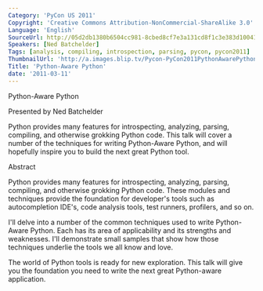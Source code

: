 ```yaml
---
Category: 'PyCon US 2011'
Copyright: 'Creative Commons Attribution-NonCommercial-ShareAlike 3.0'
Language: 'English'
SourceUrl: http://05d2db1380b6504cc981-8cbed8cf7e3a131cd8f1c3e383d10041.r93.cf2.rackcdn.com/pycon-us-2011/447_python-aware-python.mp4
Speakers: [Ned Batchelder]
Tags: [analysis, compiling, introspection, parsing, pycon, pycon2011]
ThumbnailUrl: 'http://a.images.blip.tv/Pycon-PyCon2011PythonAwarePython331.png'
Title: 'Python-Aware Python'
date: '2011-03-11'
---
```

Python-Aware Python

Presented by Ned Batchelder

Python provides many features for introspecting, analyzing, parsing,
compiling, and otherwise grokking Python code. This talk will cover a number
of the techniques for writing Python-Aware Python, and will hopefully inspire
you to build the next great Python tool.

Abstract

Python provides many features for introspecting, analyzing, parsing,
compiling, and otherwise grokking Python code. These modules and techniques
provide the foundation for developer's tools such as autocompletion IDE's,
code analysis tools, test runners, profilers, and so on.

I'll delve into a number of the common techniques used to write Python-Aware
Python. Each has its area of applicability and its strengths and weaknesses.
I'll demonstrate small samples that show how those techniques underlie the
tools we all know and love.

The world of Python tools is ready for new exploration. This talk will give
you the foundation you need to write the next great Python-aware application.

